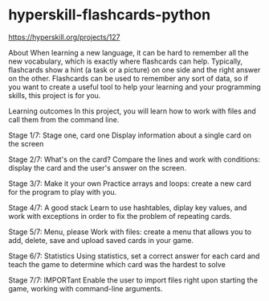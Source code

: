 # hyperskill-flashcards-python
https://hyperskill.org/projects/127

About
When learning a new language, it can be hard to remember all the new vocabulary, which is exactly where flashcards can help. Typically, flashcards show a hint (a task or a picture) on one side and the right answer on the other. Flashcards can be used to remember any sort of data, so if you want to create a useful tool to help your learning and your programming skills, this project is for you.

Learning outcomes
In this project, you will learn how to work with files and call them from the command line.

Stage 1/7: Stage one, card one
Display information about a single card on the screen

Stage 2/7: What's on the card?
Compare the lines and work with conditions: display the card and the user's answer on the screen.

Stage 3/7: Make it your own
Practice arrays and loops: create a new card for the program to play with you.

Stage 4/7: A good stack
Learn to use hashtables, diplay key values, and work with exceptions in order to fix the problem of repeating cards.

Stage 5/7: Menu, please
Work with files: create a menu that allows you to add, delete, save and upload saved cards in your game.

Stage 6/7: Statistics
Using statistics, set a correct answer for each card and teach the game to determine which card was the hardest to solve

Stage 7/7: IMPORTant
Enable the user to import files right upon starting the game, working with command-line arguments.
